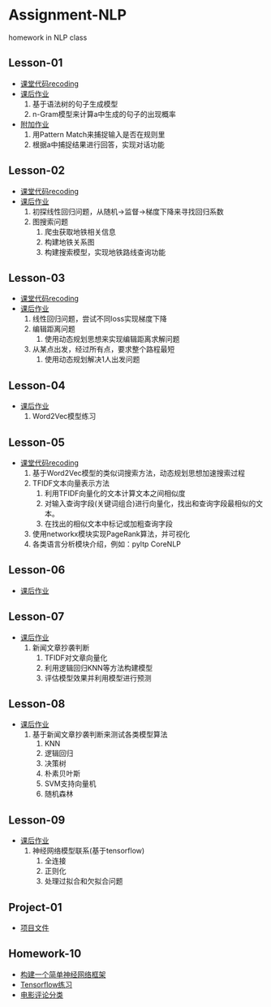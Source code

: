# Assignment-NLP
homework in NLP class
## Lesson-01
- [课堂代码recoding](https://github.com/HaiBlueSea/Assignment-NLP/blob/master/lesson-01/lesson-01.ipynb)
- [课后作业](https://github.com/HaiBlueSea/Assignment-NLP/blob/master/lesson-01/Homework-01.ipynb)
  1. 基于语法树的句子生成模型
  2. n-Gram模型来计算a中生成的句子的出现概率
- [附加作业](https://github.com/HaiBlueSea/Assignment-NLP/blob/master/lesson-01/Homework-01-optional-pattern-match.ipynb)
  1. 用Pattern Match来捕捉输入是否在规则里
  2. 根据a中捕捉结果进行回答，实现对话功能

## Lesson-02
- [课堂代码recoding](https://github.com/HaiBlueSea/Assignment-NLP/blob/master/lesson-02/lesson-02.ipynb)
- [课后作业](https://github.com/HaiBlueSea/Assignment-NLP/blob/master/lesson-02/Homework-02.ipynb)
  1. 初探线性回归问题，从随机->监督->梯度下降来寻找回归系数
  2. 图搜索问题
     1. 爬虫获取地铁相关信息
     2. 构建地铁关系图
     3. 构建搜索模型，实现地铁路线查询功能

## Lesson-03

- [课堂代码recoding](https://github.com/HaiBlueSea/Assignment-NLP/tree/master/lesson-03/lesson-03-Decorator-and-Dynamic-Programming.ipynb)
- [课后作业](https://github.com/HaiBlueSea/Assignment-NLP/tree/master/lesson-03/Homework-03.ipynb)
  1. 线性回归问题，尝试不同loss实现梯度下降
  2. 编辑距离问题
     1. 使用动态规划思想来实现编辑距离求解问题
  3. 从某点出发，经过所有点，要求整个路程最短
     1. 使用动态规划解决1人出发问题

## Lesson-04

- [课后作业](https://github.com/HaiBlueSea/Assignment-NLP/tree/master/lesson-04/Homework-04.ipynb)
  1. Word2Vec模型练习

## Lesson-05

- [课堂代码recoding](https://github.com/HaiBlueSea/Assignment-NLP/tree/master/lesson-05/lesson-05.ipynb)
  1. 基于Word2Vec模型的类似词搜索方法，动态规划思想加速搜索过程
  2. TFIDF文本向量表示方法
     1. 利用TFIDF向量化的文本计算文本之间相似度
     2. 对输入查询字段(关键词组合)进行向量化，找出和查询字段最相似的文本。
     3. 在找出的相似文本中标记或加粗查询字段
  3. 使用networkx模块实现PageRank算法，并可视化
  4. 各类语言分析模块介绍，例如：pyltp CoreNLP

## Lesson-06

- [课后作业](https://github.com/HaiBlueSea/Assignment-NLP/tree/master/lesson-06/Homework-06.ipynb)

## Lesson-07

- [课后作业](https://github.com/HaiBlueSea/Assignment-NLP/tree/master/lesson-07/Homework-07.ipynb)
  1. 新闻文章抄袭判断
     1. TFIDF对文章向量化
     2. 利用逻辑回归KNN等方法构建模型
     3. 评估模型效果并利用模型进行预测

## Lesson-08

- [课后作业](https://github.com/HaiBlueSea/Assignment-NLP/tree/master/lesson-08/Homework-08.ipynb)
  1. 基于新闻文章抄袭判断来测试各类模型算法
     1. KNN
     2. 逻辑回归
     3. 决策树
     4. 朴素贝叶斯
     5. SVM支持向量机
     6. 随机森林

## Lesson-09

- [课后作业](https://github.com/HaiBlueSea/Assignment-NLP/tree/master/lesson-09)
  1. 神经网络模型联系(基于tensorflow)
     1. 全连接
     2. 正则化
     3. 处理过拟合和欠拟合问题

## Project-01

- [项目文件](https://github.com/HaiBlueSea/MyProjectOrigin/tree/master/NewExtraction_01)

## Homework-10

- [构建一个简单神经网络框架](./lesson-10/Homework-10-build-neural-networks.ipynb)
- [Tensorflow练习](./lesson-10/Homewok-10-Tensorflow-Practice.ipynb)
- [电影评论分类](./lesson-10/Homework-Comments-Classify-01.ipynb)

